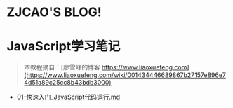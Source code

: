 # ZJCAO'S BLOG!

# JavaScript学习笔记

> 本教程摘自：[廖雪峰的博客 https://www.liaoxuefeng.com](https://www.liaoxuefeng.com/wiki/001434446689867b27157e896e74d51a89c25cc8b43bdb3000)

- [01-快速入门_JavaScript代码运行.md](./JavaScript/01-快速入门_JavaScript代码运行.md)

